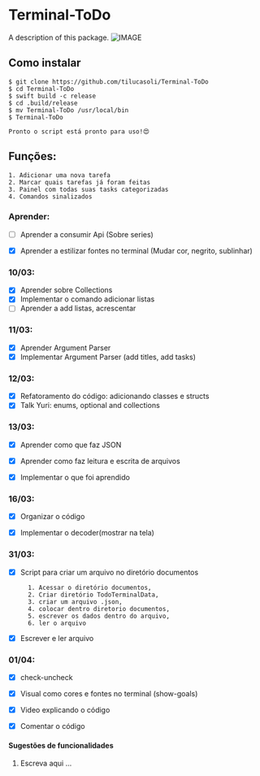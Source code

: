# Terminal-ToDo

A description of this package.
![IMAGE](https://user-images.githubusercontent.com/62367544/78246026-dc7cdc00-74be-11ea-8ea8-4725f0741ca7.jpg)

## Como instalar

    $ git clone https://github.com/tilucasoli/Terminal-ToDo
    $ cd Terminal-ToDo
    $ swift build -c release
    $ cd .build/release
    $ mv Terminal-ToDo /usr/local/bin
    $ Terminal-ToDo
    
    Pronto o script está pronto para uso!😍

## Funções:
    1. Adicionar uma nova tarefa
    2. Marcar quais tarefas já foram feitas
    3. Painel com todas suas tasks categorizadas 
    4. Comandos sinalizados


### Aprender:
- [ ] Aprender a consumir Api (Sobre series)
- [x] Aprender a estilizar fontes no terminal (Mudar cor, negrito, sublinhar)


### 10/03:
- [x] Aprender sobre Collections
- [x] Implementar o comando adicionar listas 
- [ ] Aprender a  add listas, acrescentar

### 11/03:
- [x] Aprender Argument Parser 
- [x] Implementar Argument Parser (add titles, add tasks)

### 12/03:
- [x] Refatoramento do código: adicionando classes e structs
- [x] Talk Yuri: enums, optional and collections

### 13/03:
- [x] Aprender como que faz JSON
- [x] Aprender como faz leitura e escrita de arquivos
- [x] Implementar o que foi aprendido 


### 16/03: 
- [x] Organizar o código
- [x] Implementar o decoder(mostrar na tela)


### 31/03:
- [x] Script para criar um arquivo no diretório documentos

        1. Acessar o diretório documentos, 
        2. Criar diretório TodoTerminalData,
        3. criar um arquivo .json,
        4. colocar dentro diretorio documentos, 
        5. escrever os dados dentro do arquivo, 
        6. ler o arquivo 

- [x] Escrever e ler arquivo
    


### 01/04: 
- [x] check-uncheck
- [x] Visual como cores e fontes no terminal (show-goals)
- [x] Video explicando o código 
- [x] Comentar o código 


#### Sugestões de funcionalidades
 1. Escreva aqui ...
